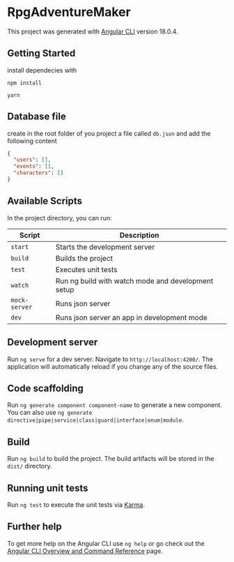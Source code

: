 # RpgAdventureMaker

This project was generated with [Angular CLI](https://github.com/angular/angular-cli) version 18.0.4.

## Getting Started

install dependecies with

```
npm install

yarn 
```

## Database file

create in the root folder of you project a file called `db.json` and add the following content

```json
{
  "users": [],
  "events": [],
  "characters": []
}
```

## Available Scripts

In the project directory, you can run:

| Script | Description |
|--------|-------------|
| `start` | Starts the development server |
| `build` | Builds the project |
| `test` | Executes unit tests |
| `watch` | Run ng build with watch mode and development setup |
| `mock-server` | Runs json server |
| `dev` | Runs json server an app in development mode |


## Development server

Run `ng serve` for a dev server. Navigate to `http://localhost:4200/`. The application will automatically reload if you change any of the source files.

## Code scaffolding

Run `ng generate component component-name` to generate a new component. You can also use `ng generate directive|pipe|service|class|guard|interface|enum|module`.

## Build

Run `ng build` to build the project. The build artifacts will be stored in the `dist/` directory.

## Running unit tests

Run `ng test` to execute the unit tests via [Karma](https://karma-runner.github.io).


## Further help

To get more help on the Angular CLI use `ng help` or go check out the [Angular CLI Overview and Command Reference](https://angular.dev/tools/cli) page.
